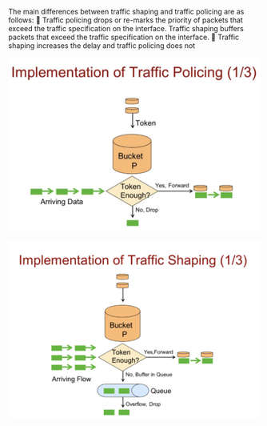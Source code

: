 The main differences between traffic shaping and traffic policing are as follows:
 Traffic policing drops or re-marks the priority of packets that exceed the traffic
specification on the interface. Traffic shaping buffers packets that exceed the
traffic specification on the interface.
 Traffic shaping increases the delay and traffic policing does not

![alt text](policing.png)

![alt text](shaping.png)